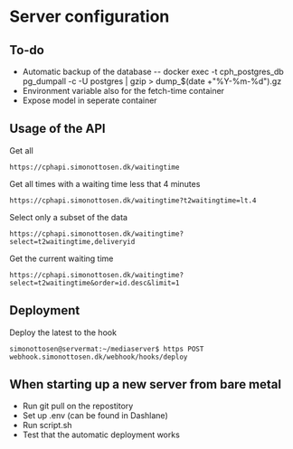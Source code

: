 # Server configuration

## To-do
- Automatic backup of the database 
-- docker exec -t cph_postgres_db pg_dumpall -c -U postgres | gzip > dump_$(date +"%Y-%m-%d").gz
- Environment variable also for the fetch-time container
- Expose model in seperate container

## Usage of the API

Get all
```
https://cphapi.simonottosen.dk/waitingtime
```

Get all times with a waiting time less that 4 minutes
```
https://cphapi.simonottosen.dk/waitingtime?t2waitingtime=lt.4
```

Select only a subset of the data
```
https://cphapi.simonottosen.dk/waitingtime?select=t2waitingtime,deliveryid
```


Get the current waiting time
```
https://cphapi.simonottosen.dk/waitingtime?select=t2waitingtime&order=id.desc&limit=1
```



## Deployment
Deploy the latest to the hook
```
simonottosen@servermat:~/mediaserver$ https POST webhook.simonottosen.dk/webhook/hooks/deploy
```


## When starting up a new server from bare metal
- Run git pull on the repostitory
- Set up .env (can be found in Dashlane)
- Run script.sh
- Test that the automatic deployment works

